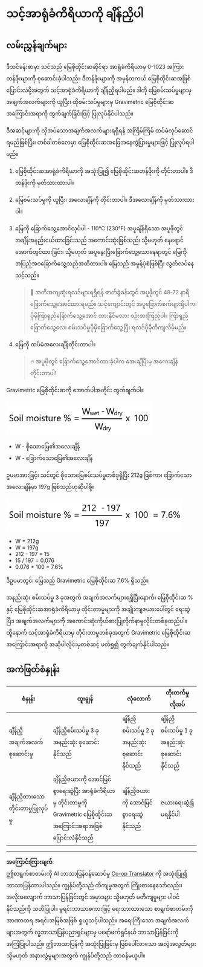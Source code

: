 <!--
CO_OP_TRANSLATOR_METADATA:
{
  "original_hash": "506d21b544d5de47406c89ad496a21cd",
  "translation_date": "2025-08-28T17:46:31+00:00",
  "source_file": "2-farm/lessons/2-detect-soil-moisture/assignment.md",
  "language_code": "my"
}
-->
# သင့်အာရုံခံကိရိယာကို ချိန်ညှိပါ

## လမ်းညွှန်ချက်များ

ဒီသင်ခန်းစာမှာ သင်သည် မြေစိုထိုင်းဆဆိုင်ရာ အာရုံခံကိရိယာမှ 0-1023 အကြားတန်ဖိုးများကို စုဆောင်းခဲ့ပါသည်။ ဒီတန်ဖိုးများကို အမှန်တကယ် မြေစိုထိုင်းဆအဖြစ် ပြောင်းလဲဖို့အတွက် သင့်အာရုံခံကိရိယာကို ချိန်ညှိရပါမည်။ ဒါကို မြေစမ်းသပ်မှုများမှ အချက်အလက်များကို ယူပြီး၊ ထိုစမ်းသပ်မှုများမှ Gravimetric မြေစိုထိုင်းဆအကြောင်းအရာကို တွက်ချက်ခြင်းဖြင့် ပြုလုပ်နိုင်ပါသည်။

ဒီအဆင့်များကို လိုအပ်သောအချက်အလက်များရရှိရန် အကြိမ်ကြိမ် ထပ်မံလုပ်ဆောင်ရမည်ဖြစ်ပြီး၊ တစ်ခါတစ်လေမှာ မြေစိုထိုင်းဆအခြေအနေကွဲပြားမှုများဖြင့် ပြုလုပ်ရပါမည်။

1. မြေစိုထိုင်းဆအာရုံခံကိရိယာကို အသုံးပြု၍ မြေစိုထိုင်းဆတန်ဖိုးကို တိုင်းတာပါ။ ဒီတန်ဖိုးကို မှတ်သားထားပါ။

1. မြေစမ်းသပ်မှုကို ယူပြီး၊ အလေးချိန်ကို တိုင်းတာပါ။ ဒီအလေးချိန်ကို မှတ်သားထားပါ။

1. မြေကို ခြောက်သွေ့အောင်လုပ်ပါ - 110°C (230°F) အပူချိန်ရှိသော အပူဖိုတွင် အချိန်အနည်းငယ်ထားခြင်းသည် အကောင်းဆုံးဖြစ်သည်၊ သို့မဟုတ် နေရောင်အောက်တွင်ထားခြင်း၊ သို့မဟုတ် အပူနွေးပြီးခြောက်သွေ့သောနေရာတွင် မြေကို အပြည့်အဝခြောက်သွေ့သည်အထိထားပါ။ မြေသည် အမှုန့်ပုံစံဖြစ်ပြီး လွတ်လပ်နေသင့်သည်။

    > 💁 အတိအကျဆုံးရလဒ်များရရှိရန် ဓာတ်ခွဲခန်းတွင် အပူဖိုတွင် 48-72 နာရီခြောက်သွေ့အောင်ထားရမည်။ သင့်ကျောင်းတွင် အပူခြောက်စက်များရှိပါက၊ ပိုမိုကြာရှည်ခြောက်သွေ့အောင် ထားနိုင်မလား စဉ်းစားကြည့်ပါ။ ကြာရှည်ခြောက်သွေ့လေ၊ စမ်းသပ်မှုပိုမိုခြောက်သွေ့ပြီး ရလဒ်ပိုမိုတိကျလိမ့်မည်။

1. မြေကို ထပ်မံအလေးချိန်တိုင်းတာပါ။

    > 🔥 အပူဖိုတွင် ခြောက်သွေ့အောင်ထားခဲ့ပါက အေးချိပြီးမှ အလေးချိန်တိုင်းတာပါ!

Gravimetric မြေစိုထိုင်းဆကို အောက်ပါအတိုင်း တွက်ချက်ပါ။

![မြေစိုထိုင်းဆ % သည် စိုသောအလေးချိန်မှ ခြောက်သောအလေးချိန်ကို နုတ်၍ ခြောက်သောအလေးချိန်ဖြင့်စားပြီး 100 ဖြင့်မြှောက်သည်](../../../../../translated_images/gsm-calculation.6da38c6201eec14e7573bb2647aa18892883193553d23c9d77e5dc681522dfb2.my.png)

* W - စိုသောမြေ၏အလေးချိန်  
* W - ခြောက်သောမြေ၏အလေးချိန်  

ဥပမာအားဖြင့်၊ သင်တွင် စိုသောမြေစမ်းသပ်မှုတစ်ခုရှိပြီး 212g ဖြစ်ကာ၊ ခြောက်သောအလေးချိန်မှာ 197g ဖြစ်သည်ဟုဆိုပါစို့။

![ဖြည့်ထားသော တွက်ချက်မှု](../../../../../translated_images/gsm-calculation-example.99f9803b4f29e97668e7c15412136c0c399ab12dbba0b89596fdae9d8aedb6fb.my.png)

* W = 212g  
* W = 197g  
* 212 - 197 = 15  
* 15 / 197 = 0.076  
* 0.076 * 100 = 7.6%  

ဒီဥပမာတွင်၊ မြေသည် Gravimetric မြေစိုထိုင်းဆ 7.6% ရှိသည်။

အနည်းဆုံး စမ်းသပ်မှု 3 ခုအတွက် အချက်အလက်များရရှိပြီးနောက်၊ မြေစိုထိုင်းဆ % နှင့် မြေစိုထိုင်းဆအာရုံခံကိရိယာမှ တိုင်းတာမှုများကို အချိုးကျဇယားပေါ်တွင် ရေးဆွဲပြီး၊ အချက်အလက်များကို အကောင်းဆုံးကိုယ်စားပြုလိုက်နာမှုလိုင်းတစ်ခုထည့်ပါ။ ထို့နောက် သင့်အာရုံခံကိရိယာမှ တိုင်းတာမှုတစ်ခုအတွက် Gravimetric မြေစိုထိုင်းဆအကြောင်းအရာကို အဆိုပါလိုင်းမှတစ်ဆင့် ဖတ်ရှု၍ တွက်ချက်နိုင်ပါသည်။

## အကဲဖြတ်စံနှုန်း

| စံနှုန်း | ထူးချွန် | လုံလောက် | တိုးတက်မှုလိုအပ် |
| -------- | --------- | -------- | ----------------- |
| ချိန်ညှိအချက်အလက်စုဆောင်းမှု | ချိန်ညှိစမ်းသပ်မှု 3 ခုအနည်းဆုံး စုဆောင်းနိုင်သည် | ချိန်ညှိစမ်းသပ်မှု 2 ခုအနည်းဆုံး စုဆောင်းနိုင်သည် | ချိန်ညှိစမ်းသပ်မှု 1 ခုအနည်းဆုံး စုဆောင်းနိုင်သည် |
| ချိန်ညှိထားသော တိုင်းတာမှုပြုလုပ်မှု | ချိန်ညှိဇယားကို အောင်မြင်စွာရေးဆွဲပြီး အာရုံခံကိရိယာမှ တိုင်းတာမှုကို Gravimetric မြေစိုထိုင်းဆအကြောင်းအရာအဖြစ် ပြောင်းလဲနိုင်သည် | ချိန်ညှိဇယားကို အောင်မြင်စွာရေးဆွဲနိုင်သည် | ဇယားရေးဆွဲ၍ မရနိုင်ပါ |

---

**အကြောင်းကြားချက်**:  
ဤစာရွက်စာတမ်းကို AI ဘာသာပြန်ဝန်ဆောင်မှု [Co-op Translator](https://github.com/Azure/co-op-translator) ကို အသုံးပြု၍ ဘာသာပြန်ထားပါသည်။ ကျွန်ုပ်တို့သည် တိကျမှုအတွက် ကြိုးစားနေသော်လည်း၊ အလိုအလျောက် ဘာသာပြန်ခြင်းတွင် အမှားများ သို့မဟုတ် မတိကျမှုများ ပါဝင်နိုင်သည်ကို သတိပြုပါ။ မူရင်းဘာသာစကားဖြင့် ရေးသားထားသော စာရွက်စာတမ်းကို အာဏာတရ အရင်းအမြစ်အဖြစ် ရှုယူသင့်ပါသည်။ အရေးကြီးသော အချက်အလက်များအတွက် လူ့ဘာသာပြန်ပညာရှင်များမှ ပရော်ဖက်ရှင်နယ် ဘာသာပြန်ခြင်းကို အကြံပြုပါသည်။ ဤဘာသာပြန်ကို အသုံးပြုခြင်းမှ ဖြစ်ပေါ်လာသော အလွဲအလွတ်များ သို့မဟုတ် အနားလွဲမှုများအတွက် ကျွန်ုပ်တို့သည် တာဝန်မယူပါ။